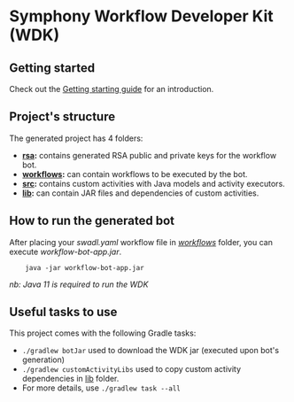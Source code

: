 # Symphony Workflow Developer Kit (WDK)

## Getting started
Check out the [Getting starting guide](https://github.com/finos/symphony-wdk/blob/master/docs/getting-started.md) for an introduction.

## Project's structure
The generated project has 4 folders:
- **[rsa](rsa):** contains generated RSA public and private keys for the workflow bot.
- **[workflows](workflows):** can contain workflows to be executed by the bot.
- **[src](src):** contains custom activities with Java models and activity executors.
- **[lib](lib):** can contain JAR files and dependencies of custom activities.

## How to run the generated bot
After placing your _swadl.yaml_ workflow file in _[workflows](workflows)_ folder, you can execute _workflow-bot-app.jar_.
````shell
    java -jar workflow-bot-app.jar
````
_nb: Java 11 is required to run the WDK_

## Useful tasks to use
This project comes with the following Gradle tasks:
- ``./gradlew botJar`` used to download the WDK jar (executed upon bot's generation)
- ``./gradlew customActivityLibs`` used to copy custom activity dependencies in [lib](lib) folder.
- For more details, use ``./gradlew task --all``
